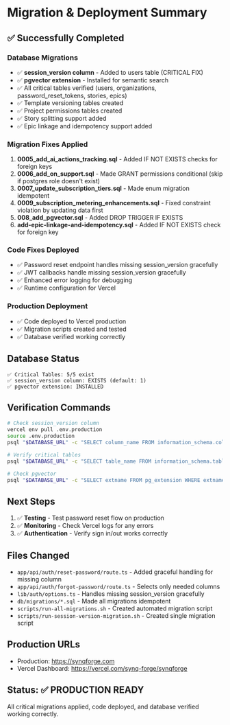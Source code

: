 # Migration & Deployment Summary

## ✅ Successfully Completed

### Database Migrations
- ✅ **session_version column** - Added to users table (CRITICAL FIX)
- ✅ **pgvector extension** - Installed for semantic search
- ✅ All critical tables verified (users, organizations, password_reset_tokens, stories, epics)
- ✅ Template versioning tables created
- ✅ Project permissions tables created
- ✅ Story splitting support added
- ✅ Epic linkage and idempotency support added

### Migration Fixes Applied
1. **0005_add_ai_actions_tracking.sql** - Added IF NOT EXISTS checks for foreign keys
2. **0006_add_on_support.sql** - Made GRANT permissions conditional (skip if postgres role doesn't exist)
3. **0007_update_subscription_tiers.sql** - Made enum migration idempotent
4. **0009_subscription_metering_enhancements.sql** - Fixed constraint violation by updating data first
5. **008_add_pgvector.sql** - Added DROP TRIGGER IF EXISTS
6. **add-epic-linkage-and-idempotency.sql** - Added IF NOT EXISTS check for foreign key

### Code Fixes Deployed
- ✅ Password reset endpoint handles missing session_version gracefully
- ✅ JWT callbacks handle missing session_version gracefully
- ✅ Enhanced error logging for debugging
- ✅ Runtime configuration for Vercel

### Production Deployment
- ✅ Code deployed to Vercel production
- ✅ Migration scripts created and tested
- ✅ Database verified working correctly

## Database Status

```
✅ Critical Tables: 5/5 exist
✅ session_version column: EXISTS (default: 1)
✅ pgvector extension: INSTALLED
```

## Verification Commands

```bash
# Check session_version column
vercel env pull .env.production
source .env.production
psql "$DATABASE_URL" -c "SELECT column_name FROM information_schema.columns WHERE table_name = 'users' AND column_name = 'session_version';"

# Verify critical tables
psql "$DATABASE_URL" -c "SELECT table_name FROM information_schema.tables WHERE table_name IN ('users', 'organizations', 'password_reset_tokens');"

# Check pgvector
psql "$DATABASE_URL" -c "SELECT extname FROM pg_extension WHERE extname = 'vector';"
```

## Next Steps

1. ✅ **Testing** - Test password reset flow on production
2. ✅ **Monitoring** - Check Vercel logs for any errors
3. ✅ **Authentication** - Verify sign in/out works correctly

## Files Changed

- `app/api/auth/reset-password/route.ts` - Added graceful handling for missing column
- `app/api/auth/forgot-password/route.ts` - Selects only needed columns
- `lib/auth/options.ts` - Handles missing session_version gracefully
- `db/migrations/*.sql` - Made all migrations idempotent
- `scripts/run-all-migrations.sh` - Created automated migration script
- `scripts/run-session-version-migration.sh` - Created single migration script

## Production URLs

- Production: https://synqforge.com
- Vercel Dashboard: https://vercel.com/synq-forge/synqforge

## Status: ✅ PRODUCTION READY

All critical migrations applied, code deployed, and database verified working correctly.






